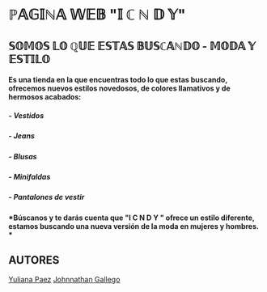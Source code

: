 # ℙ𝔸𝔾𝕀ℕ𝔸 𝕎𝔼𝔹 "𝕀 ℂ ℕ 𝔻 𝕐"
## 𝕊𝕆𝕄𝕆𝕊 𝕃𝕆 ℚ𝕌𝔼 𝔼𝕊𝕋𝔸𝕊 𝔹𝕌𝕊ℂ𝔸ℕ𝔻𝕆 - 𝕄𝕆𝔻𝔸 𝕐 𝔼𝕊𝕋𝕀𝕃𝕆
#### Es una tienda en la que encuentras todo lo que estas buscando, ofrecemos nuevos estilos novedosos, de colores llamativos y de hermosos acabados:
##### *-* Vestidos
##### *-* Jeans
##### *-* Blusas
##### *-* Minifaldas
##### *-* Pantalones de vestir
#### *Búscanos y te darás cuenta que "I C N D Y " ofrece un estilo diferente, estamos buscando una nueva versión de la moda en mujeres y hombres. * 
## AUTORES
[Yuliana Paez](https://www.linkedin.com/in/yuliana-garavito-paez-a84a5814a/) 
[Johnnathan Gallego](https://www.linkedin.com/in/johnnathan-gallego-romero-57824b13b/)
